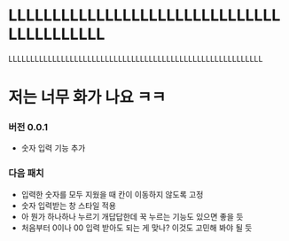 # LLLLLLLLLLLLLLLLLLLLLLLLLLLLLLLLLLLLLLLLLL
LLLLLLLLLLLLLLLLLLLLLLLLLLLLLLLLLLLLLLLLLLLLLLLLLLLLLLLLLL
# 저는 너무 화가 나요 ㅋㅋ


### 버전 0.0.1
- 숫자 입력 기능 추가

### 다음 패치
- 입력한 숫자를 모두 지웠을 때 칸이 이동하지 않도록 고정
- 숫자 입력받는 창 스타일 적용
- 아 뭔가 하나하나 누르기 개답답한데 꾹 누르는 기능도 있으면 좋을 듯
- 처음부터 0이나 00 입력 받아도 되는 게 맞나? 이것도 고민해 봐야 될 듯
